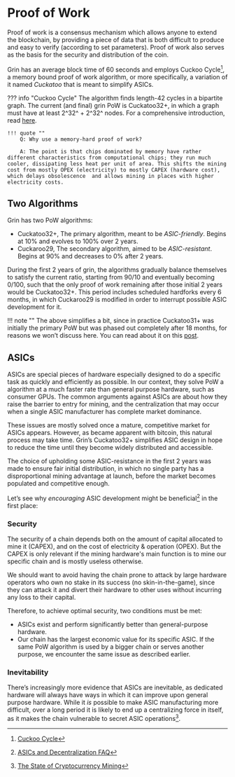 # Proof of Work

Proof of work is a consensus mechanism which allows anyone to extend the blockchain, by providing a piece of data that is both difficult to produce and easy to verify (according to set parameters). Proof of work also serves as the basis for the security and distribution of the coin.

Grin has an average block time of 60 seconds and employs Cuckoo Cycle[^1], a memory bound proof of work algorithm, or more specifically, a variation of it named *Cuckatoo* that is meant to simplify ASICs.

??? info "Cuckoo Cycle"
    The algorithm finds length-42 cycles in a bipartite graph. The current (and final) grin PoW is Cuckatoo32+, in which a graph must have at least 2^32^ + 2^32^ nodes. For a comprehensive introduction, read [here](../wiki/miscellaneous/cuckoo-cycle.md).

    !!! quote ""
        Q: Why use a memory-hard proof of work?

        A: The point is that chips dominated by memory have rather different characteristics from computational chips; they run much cooler, dissipating less heat per unit of area. This shifts the mining cost from mostly OPEX (electricity) to mostly CAPEX (hardware cost), which delays obsolescence  and allows mining in places with higher electricity costs.

## Two Algorithms

Grin has two PoW algorithms:

* Cuckatoo32+, The primary algorithm, meant to be *ASIC-friendly*. Begins at 10% and evolves to 100% over 2 years.
* Cuckaroo29, The secondary algorithm, aimed to be *ASIC-resistant*. Begins at 90% and decreases to 0% after 2 years.

During the first 2 years of grin, the algorithms gradually balance themselves to satisfy the current ratio, starting from 90/10 and eventually becoming 0/100, such that the only proof of work remaining after those initial 2 years would be Cuckatoo32+. This period includes scheduled hardforks every 6 months, in which Cuckaroo29 is modified in order to interrupt possible ASIC development for it.

!!! note ""
    The above simplifies a bit, since in practice Cuckatoo31+ was initially the primary PoW but was phased out completely after 18 months, for reasons we won’t discuss here. You can read about it on this [post](https://forum.grin.mw/t/grin-improvement-proposal-1-put-later-phase-outs-on-hold-and-rephrase-primary-pow-commitment/4653).

## ASICs

ASICs are special pieces of hardware especially designed to do a specific task as quickly and efficiently as possible. In our context, they solve PoW a algorithm at a much faster rate than general purpose hardware, such as consumer GPUs. The common arguments against ASICs are about how they raise the barrier to entry for mining, and the centralization that may occur when a single ASIC manufacturer has complete market dominance.

These issues are mostly solved once a mature, competitive market for ASICs appears. However, as became apparent with bitcoin, this natural process may take time. Grin’s Cuckatoo32+ simplifies ASIC design in hope to reduce the time until they become widely distributed and accessible.

The choice of upholding some ASIC-resistance in the first 2 years was made to ensure fair initial distribution, in which no single party has a disproportional mining advantage at launch, before the market becomes populated and competitive enough.

Let’s see why *encouraging* ASIC development might be beneficial[^2] in the first place:

### Security

The security of a chain depends both on the amount of capital allocated to mine it (CAPEX), and on the cost of electricity & operation (OPEX). But the CAPEX is only relevant if the mining hardware's main function is to mine our specific chain and is mostly useless otherwise.

We should want to avoid having the chain prone to attack by large hardware operators who own no stake in its success (no skin-in-the-game), since they can attack it and divert their hardware to other uses without incurring any loss to their capital.

Therefore, to achieve optimal security, two conditions must be met:

* ASICs exist and perform significantly better than general-purpose hardware.
* Our chain has the largest economic value for its specific ASIC. If the same PoW algorithm is used by a bigger chain or serves another purpose, we encounter the same issue as described earlier.

### Inevitability

There’s increasingly more evidence that ASICs are inevitable, as dedicated hardware will always have ways in which it can improve upon general purpose hardware. While it *is* possible to make ASIC manufacturing more difficult, over a long period it is likely to end up a centralizing force in itself, as it makes the chain vulnerable to secret ASIC operations[^3].

[^1]: [Cuckoo Cycle](https://github.com/tromp/cuckoo)
[^2]: [ASICs and Decentralization FAQ](https://download.wpsoftware.net/bitcoin/asic-faq.pdf)
[^3]: [The State of Cryptocurrency Mining](https://blog.sia.tech/the-state-of-cryptocurrency-mining-538004a37f9b)
